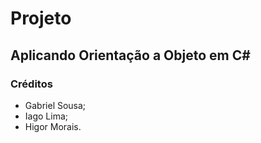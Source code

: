 # Projeto 
## Aplicando Orientação a Objeto em C#

### Créditos
- Gabriel Sousa;
- Iago Lima;
- Higor Morais.
